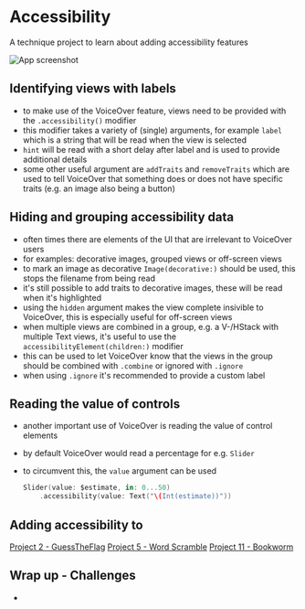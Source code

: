 # Accessibility
A technique project to learn about adding accessibility features

![App screenshot](_fixed.png)


## Identifying views with labels
- to make use of the VoiceOver feature, views need to be provided with the `.accessibility()` modifier
- this modifier takes a variety of (single) arguments, for example `label` which is a string that will be read when the view is selected
- `hint` will be read with a short delay after label and is used to provide additional details
- some other useful argument are `addTraits` and `removeTraits` which are used to tell VoiceOver that something does or does not have specific traits (e.g. an image also being a button)

## Hiding and grouping accessibility data
- often times there are elements of the UI that are irrelevant to VoiceOver users
- for examples: decorative images, grouped views or off-screen views
- to mark an image as decorative `Image(decorative:)` should be used, this stops the filename from being read
- it's still possible to add traits to decorative images, these will be read when it's highlighted
- using the `hidden` argument makes the view complete insivible to VoiceOver, this is especially useful for off-screen views
- when multiple views are combined in a group, e.g. a V-/HStack with multiple Text views, it's useful to use the `accessibilityElement(children:)` modifier
- this can be used to let VoiceOver know that the views in the group should be combined with `.combine` or ignored with `.ignore`
- when using `.ignore` it's recommended to provide a custom label

## Reading the value of controls
- another important use of VoiceOver is reading the value of control elements
- by default VoiceOver would read a percentage for e.g. `Slider`
- to circumvent this, the `value` argument can be used

    ```swift
    Slider(value: $estimate, in: 0...50)
        .accessibility(value: Text("\(Int(estimate))"))
    ```

## Adding accessibility to
[Project 2 - GuessTheFlag](https://github.com/OddMagnet/100-Days-of-Swift/blob/master/016-024%20Starting%20SwiftUI/Project%202)
[Project 5 - Word Scramble](https://github.com/OddMagnet/100-Days-of-Swift/tree/master/026-034%20Expanding%20your%20skills/Project%205)
[Project 11 - Bookworm](https://github.com/OddMagnet/100-Days-of-Swift/tree/master/049-059%20Focus%20on%20data/Project%2011)

## Wrap up - Challenges
- 
